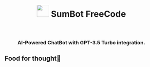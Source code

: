  <br> 
 
# <p align="center"> <img src="https://github.githubassets.com/images/icons/emoji/bowtie.png" width="40"> SumBot FreeCode

<br>

### <p align="center"> AI-Powered ChatBot with GPT-3.5 Turbo integration.

## Food for thought💭 
 










#

